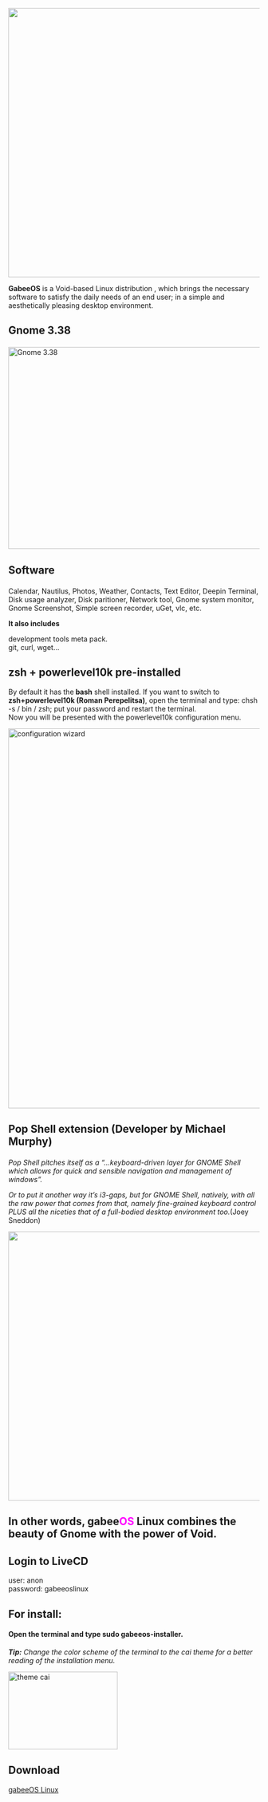 <p class="unchanged rich-diff-level-one"><img src="https://i.postimg.cc/JzZXc8Gd/perspectiva.png" alt="" width="1280" height="540" /></p>


<p><strong>GabeeOS</strong> is a Void-based Linux distribution , which brings the necessary software to satisfy the daily needs of an end user; in a simple and aesthetically pleasing desktop environment.</p>


<h2><p>Gnome 3.38</p></h2>

<p><img src="https://i.postimg.cc/sXq5pgmL/gnome-3-38.png" alt="Gnome 3.38" width="720" height="405" /></p>

<h2><p><strong>Software</strong></p></h2>

<p>Calendar, Nautilus, Photos, Weather, Contacts, Text Editor, Deepin Terminal, Disk usage analyzer, Disk paritioner, Network tool, Gnome system monitor, Gnome Screenshot, Simple screen recorder, uGet, vlc, etc.</p>

<p><strong>It also includes</strong></p>
<p>development tools meta pack.<br />git, curl, wget...</p>

<h2>zsh + powerlevel10k pre-installed</h2>

<p>By default it has the<strong> bash</strong> shell installed. If you want to switch to<strong> zsh+powerlevel10k (Roman Perepelitsa)</strong>, open the terminal and type: chsh -s / bin / zsh; put your password and restart the terminal.<br />Now you will be presented with the powerlevel10k configuration menu.</p>

<p><img src="https://i.postimg.cc/gJRDJhqJ/configuration-wizard.gif" alt="configuration wizard" width="884" height="762" /></p>

<h2><p><strong>Pop Shell extension</strong> (Developer by Michael Murphy)</p></h2>
<p><em>Pop Shell pitches itself as a &ldquo;&hellip;keyboard-driven layer for GNOME Shell which allows for quick and sensible navigation and management of windows&rdquo;.</em></p>
<p><em>Or to put it another way it&rsquo;s i3-gaps, but for GNOME Shell, natively, with all the raw power that comes from that, namely fine-grained keyboard control PLUS all the niceties that of a full-bodied desktop environment too.</em>(Joey Sneddon)</p>

<p class="unchanged rich-diff-level-one"><img src="https://i.postimg.cc/N0X2vKV4/pop-shell.png" alt="" width="1280" height="540" /></p>

<h2>In other words, gabee<span style="color: #ff00ff;">OS</span> Linux combines the beauty of Gnome with the power of Void.</h2>

<h2>Login to LiveCD</h2>
<p>user: anon<br />password: gabeeoslinux</p>
<h2>For install:</h2>
<h4><p>Open the terminal and type sudo gabeeos-installer.</p></h4>

<p><em><strong>Tip:</strong> Change the color scheme of the terminal to the cai theme for a better reading of the installation menu.</em></p>
<p><img src="https://i.postimg.cc/vBxTyHzG/theme-cai.png" alt="theme cai" width="219" height="156" /></p>

<p><h2>Download</h2></p>
<p><a title="gabeeOS Linux" href="https://drive.google.com/file/d/10-LEqTnEHnS0A7IBky89nucYsXZTXxPq/view?usp=sharing">gabeeOS Linux</a></p>
